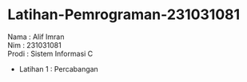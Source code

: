 # Latihan-Pemrograman-231031081
<div> Nama : Alif Imran </div>
<div> Nim : 231031081 </div>
<div> Prodi : Sistem Informasi C </div>

* Latihan 1 : Percabangan  
